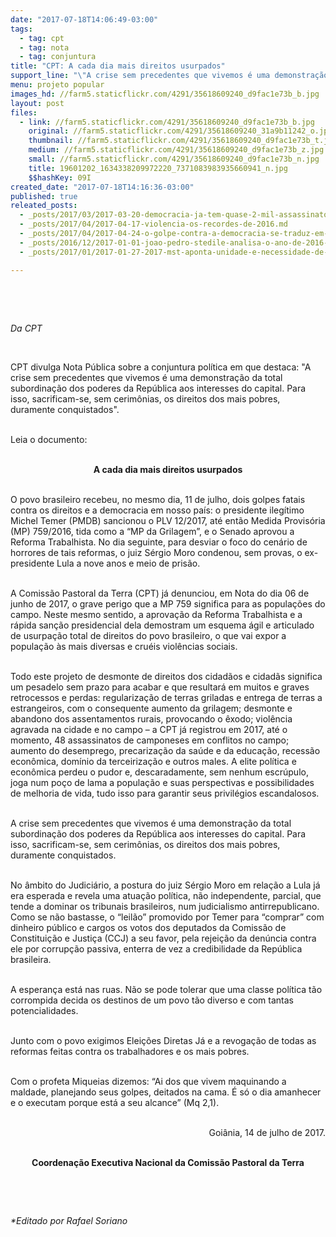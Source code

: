 ```yaml
---
date: "2017-07-18T14:06:49-03:00"
tags:
  - tag: cpt
  - tag: nota
  - tag: conjuntura
title: "CPT: A cada dia mais direitos usurpados"
support_line: "\"A crise sem precedentes que vivemos é uma demonstração da total subordinação dos poderes da República aos interesses do capital\", declara a pastoral."
menu: projeto popular
images_hd: //farm5.staticflickr.com/4291/35618609240_d9fac1e73b_b.jpg
layout: post
files:
  - link: //farm5.staticflickr.com/4291/35618609240_d9fac1e73b_b.jpg
    original: //farm5.staticflickr.com/4291/35618609240_31a9b11242_o.jpg
    thumbnail: //farm5.staticflickr.com/4291/35618609240_d9fac1e73b_t.jpg
    medium: //farm5.staticflickr.com/4291/35618609240_d9fac1e73b_z.jpg
    small: //farm5.staticflickr.com/4291/35618609240_d9fac1e73b_n.jpg
    title: 19601202_1634338209972220_7371083983935660941_n.jpg
    $$hashKey: 09I
created_date: "2017-07-18T14:16:36-03:00"
published: true
releated_posts:
  - _posts/2017/03/2017-03-20-democracia-ja-tem-quase-2-mil-assassinatos-politicos-no-campo.md
  - _posts/2017/04/2017-04-17-violencia-os-recordes-de-2016.md
  - _posts/2017/04/2017-04-24-o-golpe-contra-a-democracia-se-traduz-em-conflitos-no-campo-declara-cpt.md
  - _posts/2016/12/2017-01-01-joao-pedro-stedile-analisa-o-ano-de-2016-para-a-reforma-agraria.md
  - _posts/2017/01/2017-01-27-2017-mst-aponta-unidade-e-necessidade-de-um-projeto-popular-para-derrotar-o-golpe.md

---
```

<p>&nbsp;</p>

<p>&nbsp;</p>

<p><em>Da CPT</em></p>

<p>&nbsp;</p>

<p>CPT divulga Nota P&uacute;blica sobre a conjuntura pol&iacute;tica em que destaca: &quot;A crise sem precedentes que vivemos &eacute; uma demonstra&ccedil;&atilde;o da total subordina&ccedil;&atilde;o dos poderes da Rep&uacute;blica aos interesses do capital. Para isso, sacrificam-se, sem cerim&ocirc;nias, os direitos dos mais pobres, duramente conquistados&quot;.</p>

<p><br />
Leia o documento:</p>

<p style="text-align: center;"><br />
<strong>A cada dia mais direitos usurpados</strong></p>

<p><br />
O povo brasileiro recebeu, no mesmo dia, 11 de julho, dois golpes fatais contra os direitos e a democracia em nosso pa&iacute;s: o presidente ileg&iacute;timo Michel Temer (PMDB) sancionou o PLV 12/2017, at&eacute; ent&atilde;o Medida Provis&oacute;ria (MP) 759/2016, tida como a &ldquo;MP da Grilagem&rdquo;, e o Senado aprovou a Reforma Trabalhista. No dia seguinte, para desviar o foco do cen&aacute;rio de horrores de tais reformas, o juiz S&eacute;rgio Moro condenou, sem provas, o ex-presidente Lula a nove anos e meio de pris&atilde;o.</p>

<p><br />
A Comiss&atilde;o Pastoral da Terra (CPT) j&aacute; denunciou, em Nota do dia 06 de junho de 2017, o grave perigo que a MP 759 significa para as popula&ccedil;&otilde;es do campo. Neste mesmo sentido, a aprova&ccedil;&atilde;o da Reforma Trabalhista e a r&aacute;pida san&ccedil;&atilde;o presidencial dela demostram um esquema &aacute;gil e articulado de usurpa&ccedil;&atilde;o total de direitos do povo brasileiro, o que vai expor a popula&ccedil;&atilde;o &agrave;s mais diversas e cru&eacute;is viol&ecirc;ncias sociais.</p>

<p><br />
Todo este projeto de desmonte de direitos dos cidad&atilde;os e cidad&atilde;s significa um pesadelo sem prazo para acabar e que resultar&aacute; em muitos e graves retrocessos e perdas: regulariza&ccedil;&atilde;o de terras griladas e entrega de terras a estrangeiros, com o consequente aumento da grilagem; desmonte e abandono dos assentamentos rurais, provocando o &ecirc;xodo; viol&ecirc;ncia agravada na cidade e no campo &ndash; a CPT j&aacute; registrou em 2017, at&eacute; o momento, 48 assassinatos de camponeses em conflitos no campo; aumento do desemprego, precariza&ccedil;&atilde;o da sa&uacute;de e da educa&ccedil;&atilde;o, recess&atilde;o econ&ocirc;mica, dom&iacute;nio da terceiriza&ccedil;&atilde;o e outros males. A elite pol&iacute;tica e econ&ocirc;mica perdeu o pudor e, descaradamente, sem nenhum escr&uacute;pulo, joga num po&ccedil;o de lama a popula&ccedil;&atilde;o e suas perspectivas e possibilidades de melhoria de vida, tudo isso para garantir seus privil&eacute;gios escandalosos.</p>

<p><br />
A crise sem precedentes que vivemos &eacute; uma demonstra&ccedil;&atilde;o da total subordina&ccedil;&atilde;o dos poderes da Rep&uacute;blica aos interesses do capital. Para isso, sacrificam-se, sem cerim&ocirc;nias, os direitos dos mais pobres, duramente conquistados.</p>

<p><br />
No &acirc;mbito do Judici&aacute;rio, a postura do juiz S&eacute;rgio Moro em rela&ccedil;&atilde;o a Lula j&aacute; era esperada e revela uma atua&ccedil;&atilde;o pol&iacute;tica, n&atilde;o independente, parcial, que tende a dominar os tribunais brasileiros, num judicialismo antirrepublicano. Como se n&atilde;o bastasse, o &ldquo;leil&atilde;o&rdquo; promovido por Temer para &ldquo;comprar&rdquo; com dinheiro p&uacute;blico e cargos os votos dos deputados da Comiss&atilde;o de Constitui&ccedil;&atilde;o e Justi&ccedil;a (CCJ) a seu favor, pela rejei&ccedil;&atilde;o da den&uacute;ncia contra ele por corrup&ccedil;&atilde;o passiva, enterra de vez a credibilidade da Rep&uacute;blica brasileira.</p>

<p><br />
A esperan&ccedil;a est&aacute; nas ruas. N&atilde;o se pode tolerar que uma classe pol&iacute;tica t&atilde;o corrompida decida os destinos de um povo t&atilde;o diverso e com tantas potencialidades.</p>

<p><br />
Junto com o povo exigimos Elei&ccedil;&otilde;es Diretas J&aacute; e a revoga&ccedil;&atilde;o de todas as reformas feitas contra os trabalhadores e os mais pobres.</p>

<p><br />
Com o profeta Miqueias dizemos: &ldquo;Ai dos que vivem maquinando a maldade, planejando seus golpes, deitados na cama. &Eacute; s&oacute; o dia amanhecer e o executam porque est&aacute; a seu alcance&rdquo; (Mq 2,1).</p>

<p style="text-align: right;"><br />
Goi&acirc;nia, 14 de julho de 2017.</p>

<p style="text-align: center;"><br />
<strong>Coordena&ccedil;&atilde;o Executiva Nacional da Comiss&atilde;o Pastoral da Terra</strong></p>

<p>&nbsp;</p>

<p>&nbsp;</p>

<p><em>*Editado por Rafael Soriano</em></p>
